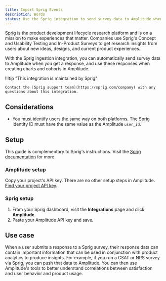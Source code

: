 ```yaml
---
title: Import Sprig Events
description: Words
status: Use the Sprig integration to send survey data to Amplitude when a response is received, and use these responses when creating charts and cohorts in Amplitude.
---
```


[Sprig](https://sprig.com/) is the product development lifecycle research platform and is on a mission to make experiences that matter. Companies use Sprig's Concept and Usability Testing and In-Product Surveys to get research insights from users about new ideas, designs, and current product experiences.

With the Sprig ingestion integration, you can automatically send survey data to Amplitude when you get a response, and use these responses when creating charts and cohorts in Amplitude.

!!!tip "This integration is maintained by Sprig"

    Contact the [Sprig support team](https://sprig.com/company) with any questions about this integration.

## Considerations

- You must identify users the same way on both platforms. The Sprig Identity ID must have the same value as the Amplitude `user_id`.

## Setup

This guide is complementary to Sprig's instructions. Visit the [Sprig documentation](https://docs.sprig.com/docs/amplitude) for more.

### Amplitude setup

Copy your project's API key. There are no other setup steps in Amplitude. [Find your project API key](../analytics/find-api-credentials).

### Sprig setup

1. From your Sprig dashboard, visit the **Integrations** page and click **Amplitude**.
2. Paste your Amplitude API key and save.

## Use case

When a user submits a response to a Sprig survey, their response data can contain important information that can be used in conjunction with product analytics to produce insights. For example, if you run a CSAT or NPS survey via Sprig, you can push that data to Amplitude. You can then use Amplitude's tools to better understand correlations between satisfaction and user behavior and product usage.